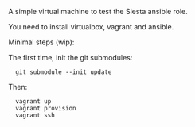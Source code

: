 A simple virtual machine to test the Siesta ansible role.

You need to install virtualbox, vagrant and ansible.

Minimal steps (wip):

The first time, init the git submodules:

```
  git submodule --init update
```
Then:
```
  vagrant up
  vagrant provision
  vagrant ssh
```
